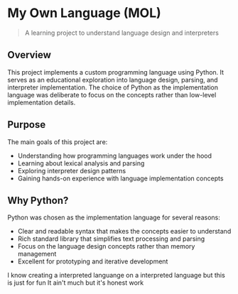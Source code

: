 # My Own Language (MOL)
> A learning project to understand language design and interpreters

## Overview
This project implements a custom programming language using Python. It serves as an educational exploration into language design, parsing, and interpreter implementation. The choice of Python as the implementation language was deliberate to focus on the concepts rather than low-level implementation details.

## Purpose
The main goals of this project are:
- Understanding how programming languages work under the hood
- Learning about lexical analysis and parsing
- Exploring interpreter design patterns
- Gaining hands-on experience with language implementation concepts

## Why Python?
Python was chosen as the implementation language for several reasons:
- Clear and readable syntax that makes the concepts easier to understand
- Rich standard library that simplifies text processing and parsing
- Focus on the language design concepts rather than memory management
- Excellent for prototyping and iterative development

I know creating a interpreted languange on a interpreted language but this is just for fun
It ain't much but it's honest work


